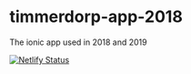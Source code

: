 # timmerdorp-app-2018
The ionic app used in 2018 and 2019

[![Netlify Status](https://api.netlify.com/api/v1/badges/d50eed96-c4f1-454a-8384-bff3875540c8/deploy-status)](https://app.netlify.com/sites/timmerdorp-app/deploys)

